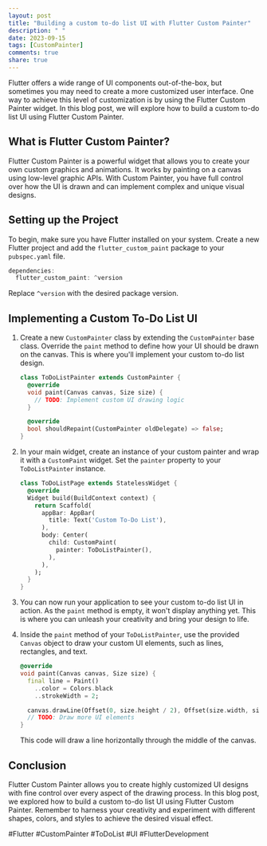 ```yaml
---
layout: post
title: "Building a custom to-do list UI with Flutter Custom Painter"
description: " "
date: 2023-09-15
tags: [CustomPainter]
comments: true
share: true
---
```


Flutter offers a wide range of UI components out-of-the-box, but sometimes you may need to create a more customized user interface. One way to achieve this level of customization is by using the Flutter Custom Painter widget. In this blog post, we will explore how to build a custom to-do list UI using Flutter Custom Painter.

## What is Flutter Custom Painter?

Flutter Custom Painter is a powerful widget that allows you to create your own custom graphics and animations. It works by painting on a canvas using low-level graphic APIs. With Custom Painter, you have full control over how the UI is drawn and can implement complex and unique visual designs.

## Setting up the Project

To begin, make sure you have Flutter installed on your system. Create a new Flutter project and add the `flutter_custom_paint` package to your `pubspec.yaml` file.

```dart
dependencies:
  flutter_custom_paint: ^version
```

Replace `^version` with the desired package version.

## Implementing a Custom To-Do List UI

1. Create a new `CustomPainter` class by extending the `CustomPainter` base class. Override the `paint` method to define how your UI should be drawn on the canvas. This is where you'll implement your custom to-do list design.

   ```dart
   class ToDoListPainter extends CustomPainter {
     @override
     void paint(Canvas canvas, Size size) {
       // TODO: Implement custom UI drawing logic
     }
   
     @override
     bool shouldRepaint(CustomPainter oldDelegate) => false;
   }
   ```

2. In your main widget, create an instance of your custom painter and wrap it with a `CustomPaint` widget. Set the `painter` property to your `ToDoListPainter` instance.

   ```dart
   class ToDoListPage extends StatelessWidget {
     @override
     Widget build(BuildContext context) {
       return Scaffold(
         appBar: AppBar(
           title: Text('Custom To-Do List'),
         ),
         body: Center(
           child: CustomPaint(
             painter: ToDoListPainter(),
           ),
         ),
       );
     }
   }
   ```

3. You can now run your application to see your custom to-do list UI in action. As the `paint` method is empty, it won't display anything yet. This is where you can unleash your creativity and bring your design to life.

4. Inside the `paint` method of your `ToDoListPainter`, use the provided `Canvas` object to draw your custom UI elements, such as lines, rectangles, and text.

   ```dart
   @override
   void paint(Canvas canvas, Size size) {
     final line = Paint()
       ..color = Colors.black
       ..strokeWidth = 2;
   
     canvas.drawLine(Offset(0, size.height / 2), Offset(size.width, size.height / 2), line);
     // TODO: Draw more UI elements
   }
   ```

   This code will draw a line horizontally through the middle of the canvas.

## Conclusion

Flutter Custom Painter allows you to create highly customized UI designs with fine control over every aspect of the drawing process. In this blog post, we explored how to build a custom to-do list UI using Flutter Custom Painter. Remember to harness your creativity and experiment with different shapes, colors, and styles to achieve the desired visual effect.

#Flutter #CustomPainter #ToDoList #UI #FlutterDevelopment